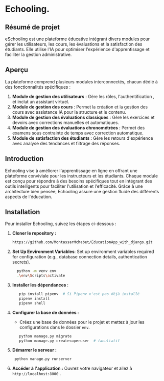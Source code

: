 
# Echooling.

## Résumé de projet
eSchooling est une plateforme éducative intégrant divers modules pour gérer les utilisateurs, les cours, les évaluations et la satisfaction des étudiants. Elle utilise l'IA pour optimiser l'expérience d'apprentissage et faciliter la gestion administrative.

## Aperçu
La plateforme comprend plusieurs modules interconnectés, chacun dédié à des fonctionnalités spécifiques :

1. **Module de gestion des utilisateurs** : Gère les rôles, l'authentification , et inclut un assistant virtuel.
2. **Module de gestion des cours** : Permet la création et la gestion des cours avec assistance IA pour la structure et le contenu.
3. **Module de gestion des évaluations classiques** : Gère les exercices et devoirs avec corrections manuelles et automatiques.
4. **Module de gestion des évaluations chronométrées** : Permet des examens sous contrainte de temps avec correction automatique.
5. **Module de satisfaction des étudiants** : Gère les retours d'expérience avec analyse des tendances et filtrage des réponses.

## Introduction
Echooling vise à améliorer l'apprentissage en ligne en offrant une plateforme conviviale pour les instructeurs et les étudiants. Chaque module est conçu pour répondre à des besoins spécifiques tout en intégrant des outils intelligents pour faciliter l'utilisation et l'efficacité. Grâce à une architecture bien pensée, Echooling assure une gestion fluide des différents aspects de l'éducation.

## Installation
Pour installer Echooling, suivez les étapes ci-dessous :

1. **Cloner le repository :**
   ```bash
   https://github.com/MontassarMchabet/EducationApp_with_django.git
   
   ```
2. **Set Up Environment Variables**: Set up environment variables required for configuration (e.g., database connection details, authentication secrets).
    ```bash
      python -m venv env  
      .\env\Scripts\activate 
    ```
3. **Installer les dépendances :**
   ```bash
      pip install pipenv  # Si Pipenv n'est pas déjà installé
      pipenv install
      pipenv shell
   ```

4. **Configurer la base de données :**
   - Créez une base de données pour le projet et mettez à jour les configurations dans le dossier `env`.
   ```bash
      python manage.py migrate
      python manage.py createsuperuser  # facultatif
   ```

5. **Démarrer le serveur :**
     ```bash
      python manage.py runserver
     ```

6. **Accéder à l'application :**
   Ouvrez votre navigateur et allez à `http://localhost:8000` .
